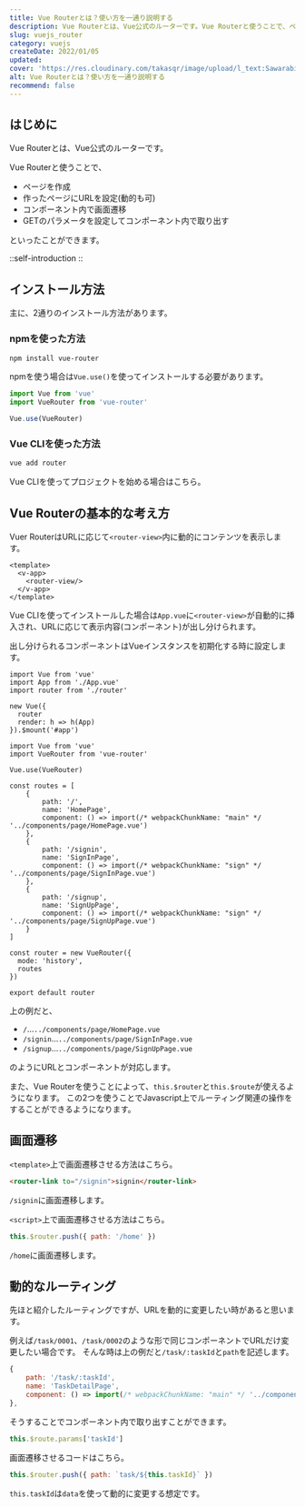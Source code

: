 ```yaml
---
title: Vue Routerとは？使い方を一通り説明する
description: Vue Routerとは、Vue公式のルーターです。Vue Routerと使うことで、ページを作成、作ったページにURLを設定(動的も可)、コンポーネント内で画面遷移、GETのパラメータを設定してコンポーネント内で取り出すといったことができます。
slug: vuejs_router
category: vuejs
createDate: 2022/01/05
updated: 
cover: 'https://res.cloudinary.com/takasqr/image/upload/l_text:Sawarabi%20Gothic_100_bold:Vue Routerとは？使い方を一通り説明する,co_rgb:fff,w_620,c_fit/v1712091289/ogp_image_zorhlz.png'
alt: Vue Routerとは？使い方を一通り説明する
recommend: false
---
```

## はじめに



Vue Routerとは、Vue公式のルーターです。

Vue Routerと使うことで、

* ページを作成
* 作ったページにURLを設定(動的も可)
* コンポーネント内で画面遷移
* GETのパラメータを設定してコンポーネント内で取り出す

といったことができます。

::self-introduction
::

## インストール方法

主に、2通りのインストール方法があります。

### npmを使った方法
```bash
npm install vue-router
```
npmを使う場合は`Vue.use()`を使ってインストールする必要があります。

```js
import Vue from 'vue'
import VueRouter from 'vue-router'

Vue.use(VueRouter)
```

### Vue CLIを使った方法

```js
vue add router
```
Vue CLIを使ってプロジェクトを始める場合はこちら。

<post-card-small slug="vuejs_create" lang="ja"></post-card-small>

## Vue Routerの基本的な考え方

Vuer RouterはURLに応じて`<router-view>`内に動的にコンテンツを表示します。

```html[App.vue]
<template>
  <v-app>
    <router-view/>
  </v-app>
</template>
```

Vue CLIを使ってインストールした場合は`App.vue`に`<router-view>`が自動的に挿入され、URLに応じて表示内容(コンポーネント)が出し分けられます。

出し分けられるコンポーネントはVueインスタンスを初期化する時に設定します。

```js[main.js]
import Vue from 'vue'
import App from './App.vue'
import router from './router'

new Vue({
  router
  render: h => h(App)
}).$mount('#app')

```

```js[src/router/index.js]
import Vue from 'vue'
import VueRouter from 'vue-router'

Vue.use(VueRouter)

const routes = [
    {
        path: '/',
        name: 'HomePage',
        component: () => import(/* webpackChunkName: "main" */ '../components/page/HomePage.vue')
    },
    {
        path: '/signin',
        name: 'SignInPage',
        component: () => import(/* webpackChunkName: "sign" */ '../components/page/SignInPage.vue')
    },
    {
        path: '/signup',
        name: 'SignUpPage',
        component: () => import(/* webpackChunkName: "sign" */ '../components/page/SignUpPage.vue')
    }
]

const router = new VueRouter({
  mode: 'history',
  routes
})

export default router

```

上の例だと、

* `/`...`../components/page/HomePage.vue`
* `/signin`...`../components/page/SignInPage.vue`
* `/signup`...`../components/page/SignUpPage.vue`

のようにURLとコンポーネントが対応します。

また、Vue Routerを使うことによって、`this.$router`と`this.$route`が使えるようになります。
この2つを使うことでJavascript上でルーティング関連の操作をすることができるようになります。

## 画面遷移

`<template>`上で画面遷移させる方法はこちら。

```html
<router-link to="/signin">signin</router-link>
```

`/signin`に画面遷移します。

`<script>`上で画面遷移させる方法はこちら。

```js
this.$router.push({ path: '/home' })
```

`/home`に画面遷移します。

## 動的なルーティング
先ほと紹介したルーティングですが、URLを動的に変更したい時があると思います。

例えば`/task/0001`、`/task/0002`のような形で同じコンポーネントでURLだけ変更したい場合です。
そんな時は上の例だと`/task/:taskId`と`path`を記述します。

```js
{
    path: '/task/:taskId',
    name: 'TaskDetailPage',
    component: () => import(/* webpackChunkName: "main" */ '../components/page/TaskDetailPage.vue')
},
```

そうすることでコンポーネント内で取り出すことができます。

```js
this.$route.params['taskId']
```

画面遷移させるコードはこちら。

```js
this.$router.push({ path: `task/${this.taskId}` })
```

`this.taskId`は`data`を使って動的に変更する想定です。
